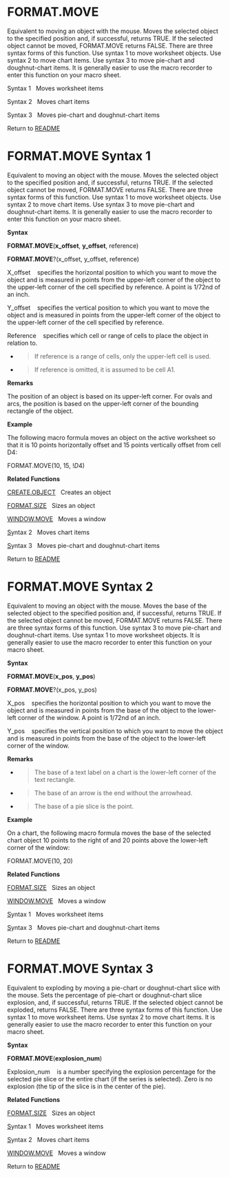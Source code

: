 # FORMAT.MOVE

Equivalent to moving an object with the mouse. Moves the selected object
to the specified position and, if successful, returns TRUE. If the
selected object cannot be moved, FORMAT.MOVE returns FALSE. There are
three syntax forms of this function. Use syntax 1 to move worksheet
objects. Use syntax 2 to move chart items. Use syntax 3 to move
pie-chart and doughnut-chart items. It is generally easier to use the
macro recorder to enter this function on your macro sheet.

Syntax 1&nbsp;&nbsp;&nbsp;Moves worksheet items

Syntax 2&nbsp;&nbsp;&nbsp;Moves chart items

Syntax 3&nbsp;&nbsp;&nbsp;Moves pie-chart and doughnut-chart items



Return to [README](README.md#F)

# FORMAT.MOVE Syntax 1

Equivalent to moving an object with the mouse. Moves the selected object
to the specified position and, if successful, returns TRUE. If the
selected object cannot be moved, FORMAT.MOVE returns FALSE. There are
three syntax forms of this function. Use syntax 1 to move worksheet
objects. Use syntax 2 to move chart items. Use syntax 3 to move
pie-chart and doughnut-chart items. It is generally easier to use the
macro recorder to enter this function on your macro sheet.

**Syntax**

**FORMAT.MOVE**(**x\_offset**, **y\_offset**, reference)

**FORMAT.MOVE**?(x\_offset, y\_offset, reference)

X\_offset&nbsp;&nbsp;&nbsp;&nbsp;specifies the horizontal position to
which you want to move the object and is measured in points from the
upper-left corner of the object to the upper-left corner of the cell
specified by reference. A point is 1/72nd of an inch.

Y\_offset&nbsp;&nbsp;&nbsp;&nbsp;specifies the vertical position to
which you want to move the object and is measured in points from the
upper-left corner of the object to the upper-left corner of the cell
specified by reference.

Reference&nbsp;&nbsp;&nbsp;&nbsp;specifies which cell or range of cells
to place the object in relation to.

  - > If reference is a range of cells, only the upper-left cell is
    > used.

  - > If reference is omitted, it is assumed to be cell A1.


**Remarks**

The position of an object is based on its upper-left corner. For ovals
and arcs, the position is based on the upper-left corner of the bounding
rectangle of the object.

**Example**

The following macro formula moves an object on the active worksheet so
that it is 10 points horizontally offset and 15 points vertically offset
from cell D4:

FORMAT.MOVE(10, 15, \!$D$4)

**Related Functions**

[CREATE.OBJECT](CREATE.OBJECT.md)&nbsp;&nbsp;&nbsp;Creates an object

[FORMAT.SIZE](FORMAT.SIZE.md)&nbsp;&nbsp;&nbsp;Sizes an object

[WINDOW.MOVE](WINDOW.MOVE.md)&nbsp;&nbsp;&nbsp;Moves a window

[S](S.md)yntax 2&nbsp;&nbsp;&nbsp;Moves chart items

[S](S.md)yntax 3&nbsp;&nbsp;&nbsp;Moves pie-chart and doughnut-chart items



Return to [README](README.md#F)

# FORMAT.MOVE Syntax 2

Equivalent to moving an object with the mouse. Moves the base of the
selected object to the specified position and, if successful, returns
TRUE. If the selected object cannot be moved, FORMAT.MOVE returns FALSE.
There are three syntax forms of this function. Use syntax 3 to move
pie-chart and doughnut-chart items. Use syntax 1 to move worksheet
objects. It is generally easier to use the macro recorder to enter this
function on your macro sheet.

**Syntax**

**FORMAT.MOVE**(**x\_pos**, **y\_pos**)

**FORMAT.MOVE**?(x\_pos, y\_pos)

X\_pos&nbsp;&nbsp;&nbsp;&nbsp;specifies the horizontal position to which
you want to move the object and is measured in points from the base of
the object to the lower-left corner of the window. A point is 1/72nd of
an inch.

Y\_pos&nbsp;&nbsp;&nbsp;&nbsp;specifies the vertical position to which
you want to move the object and is measured in points from the base of
the object to the lower-left corner of the window.

**Remarks**

  - > The base of a text label on a chart is the lower-left corner of
    > the text rectangle.

  - > The base of an arrow is the end without the arrowhead.

  - > The base of a pie slice is the point.


**Example**

On a chart, the following macro formula moves the base of the selected
chart object 10 points to the right of and 20 points above the
lower-left corner of the window:

FORMAT.MOVE(10, 20)

**Related Functions**

[FORMAT.SIZE](FORMAT.SIZE.md)&nbsp;&nbsp;&nbsp;Sizes an object

[WINDOW.MOVE](WINDOW.MOVE.md)&nbsp;&nbsp;&nbsp;Moves a window

[S](S.md)yntax 1&nbsp;&nbsp;&nbsp;Moves worksheet items

[S](S.md)yntax 3&nbsp;&nbsp;&nbsp;Moves pie-chart and doughnut-chart items



Return to [README](README.md#F)

# FORMAT.MOVE Syntax 3

Equivalent to exploding by moving a pie-chart or doughnut-chart slice
with the mouse. Sets the percentage of pie-chart or doughnut-chart slice
explosion, and, if successful, returns TRUE. If the selected object
cannot be exploded, returns FALSE. There are three syntax forms of this
function. Use syntax 1 to move worksheet items. Use syntax 2 to move
chart items. It is generally easier to use the macro recorder to enter
this function on your macro sheet.

**Syntax**

**FORMAT.MOVE**(**explosion\_num**)

Explosion\_num&nbsp;&nbsp;&nbsp;&nbsp;is a number specifying the
explosion percentage for the selected pie slice or the entire chart (if
the series is selected). Zero is no explosion (the tip of the slice is
in the center of the pie).

**Related Functions**

[FORMAT.SIZE](FORMAT.SIZE.md)&nbsp;&nbsp;&nbsp;Sizes an object

[S](S.md)yntax 1&nbsp;&nbsp;&nbsp;Moves worksheet items

[S](S.md)yntax 2&nbsp;&nbsp;&nbsp;Moves chart items

[WINDOW.MOVE](WINDOW.MOVE.md)&nbsp;&nbsp;&nbsp;Moves a window



Return to [README](README.md#F)

